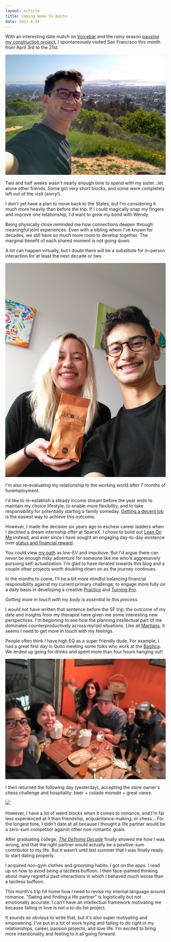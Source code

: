 ```yaml
---
layout: article
title: Coming Home To Quito
date: 2021-4-24
---
```


With an interesting date match on [Voicebar](https://voicebar.co) and the rainy season [pausing my construction project](/construction-strugs), I spontaneously visited San Francisco this month from April 3rd to the 21st.

![](/img/sf-2021/solo-bay-vista.jpg#L)

Two and half weeks wasn't nearly enough time to spend with my sister...let alone other friends. Some got very short blocks, and some were completely left out of the visit (sorry!).

I don't yet have a plan to move back to the States, but I'm considering it much more heavily than before the trip. If I could magically snap my fingers and improve one relationship, I'd want to grow my bond with Wendy.

Being physically close reminded me how connections deepen through meaningful joint experiences. Even with a sibling whom I've known for decades, we still have so much more room to develop together. The marginal benefit of each shared moment is not going down.

A lot can happen virtually, but I doubt there will be a substitute for in-person interaction for at least the next decade or two.

![](/img/sf-2021/wendy-andy.jpg#L)

I'm also re-evaluating my relationship to the working world after 7 months of funemployment.

I'd like to re-establish a steady income stream before the year ends to maintain my choice lifestyle, to enable more flexibility, and to take responsibility for potentially starting a family someday. [Getting a decent job](https://andytrattner.com/career-misconceptions) is the easiest way to achieve this outcome.

However, I made the decision six years ago to eschew career ladders when I declined a dream internship offer at SpaceX. I chose to build out [Lean On Me](https://lean0n.me) instead, and ever since I have sought an engaging day-to-day existence over [status and financial reward](/losing-1m).

You could view [my path](https://andytrattner.com/you-part-2) as low-EV and impulsive. But I'd argue there can never be enough risky adventure for someone like me who's aggressively pursuing self-actualization. I'm glad to have iterated towards this blog and a couple other projects worth doubling down on as the journey continues.

In the months to come, I'll be a bit more mindful balancing financial responsibility against my current primary challenge: to engage more fully on a daily basis in developing a creative [Practice](https://seths.blog/trust-yourself/) and [Turning Pro](https://stevenpressfield.com/books/turning-pro/).

_Getting more in touch with my body is essential to this process._

I would not have written that sentence before the SF trip; the outcome of my date and insights from my therapist have given me some interesting new perspectives. I'm beginning to see how the planning intellectual part of me dominates counterproductively across myriad situations. Like all [Martians](https://smile.amazon.com/gp/product/0060574216/), it seems I need to get more in touch with my feelings.

People often think I have high EQ as a super friendly dude. For example, I had a great first day in Quito meeting some folks who work at the [Basilica](https://en.wikipedia.org/wiki/Bas%C3%ADlica_del_Voto_Nacional). We ended up going for drinks and spent more than four hours hanging out!

![](/img/sf-2021/bar-quito.jpg#L)

I then returned the following day (yesterday), accepting the store owner's chess challenge and hospitality: beer + _colada morada_ + great views.

![](/img/sf-2021/basilica-chess.jpg#L)

However, I have a lot of weird blocks when it comes to romance, and I'm far less experienced at it than friendship, acquaintance-making, or chess... For the longest time, I didn't date at all because I thought a life partner would be a zero-sum competitor against other non-romantic goals.

After graduating college, [_The Defining Decade_](https://smile.amazon.com/Defining-Decade-Your-Twenties-Matter/dp/0446561754/) finally showed me how I was wrong, and that the right partner would actually be a positive-sum contributor to my life. But it wasn't until last summer that I was finally ready to start dating properly.

I acquired non-gym clothes and grooming habits. I got on the apps. I read up on how to avoid being a tactless buffoon. I then face-palmed thinking about many regretful past interactions in which I behaved much worse than a tactless buffoon.

This month's trip hit home how I need to revise my internal language around romance. "Dating and finding a life partner" is logistically but not emotionally accurate. I can't have an intellectual framework motivating me because falling in love is not a to-do list project.

It sounds so obvious to write that, but it's also super motivating and empowering. I've put in a lot of work trying and failing to do right in my relationships, career, passion projects, and love life. I'm excited to bring more intentionality and feeling to it all going forward.

